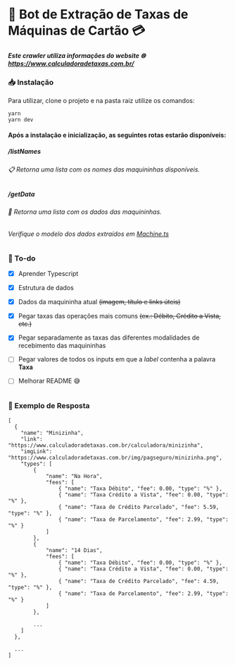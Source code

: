 # 🤖 Bot de Extração de Taxas de Máquinas de Cartão 💳

##### Este crawler utiliza informações do website 🌐 **https://www.calculadoradetaxas.com.br/**

### 📥 Instalação
Para utilizar, clone o projeto e na pasta raiz utilize os comandos:
```
yarn
yarn dev
```

#### Após a instalação e inicialização, as seguintes rotas estarão disponíveis:

##### /listNames
###### 📋 Retorna uma lista com os nomes das maquininhas disponíveis.

##### /getData
###### 📂 Retorna uma lista com os dados das maquininhas.

*Verifique o modelo dos dados extraídos em [Machine.ts](/models/Machine.ts)*

```

```

### 📌 To-do
- [x] Aprender Typescript
- [x] Estrutura de dados
- [x] Dados da maquininha atual ~~(imagem, título e links úteis)~~
- [x] Pegar taxas das operações mais comuns ~~(ex.: Débito, Crédito a Vista, etc.)~~
- [x] Pegar separadamente as taxas das diferentes modalidades de recebimento das maquininhas
- [ ] Pegar valores de todos os inputs em que a *label* contenha a palavra **Taxa**
- [ ] Melhorar README 😅


```

```

### 📜 Exemplo de Resposta
```
[
  {
    "name": "Minizinha",
    "link": "https://www.calculadoradetaxas.com.br/calculadora/minizinha",
    "imgLink": "https://www.calculadoradetaxas.com.br/img/pagseguro/minizinha.png",
    "types": [
        {
            "name": "Na Hora",
            "fees": [
                { "name": "Taxa Débito", "fee": 0.00, "type": "%" },
                { "name": "Taxa Crédito a Vista", "fee": 0.00, "type": "%" },
                { "name": "Taxa de Crédito Parcelado", "fee": 5.59, "type": "%" },
                { "name": "Taxa de Parcelamento", "fee": 2.99, "type": "%" }
            ]
        },
        {
            "name": "14 Dias",
            "fees": [
                { "name": "Taxa Débito", "fee": 0.00, "type": "%" },
                { "name": "Taxa Crédito a Vista", "fee": 0.00, "type": "%" },
                { "name": "Taxa de Crédito Parcelado", "fee": 4.59, "type": "%" },
                { "name": "Taxa de Parcelamento", "fee": 2.99, "type": "%" }
            ]
        },

        ...
    ]
  },

  ...
]
```
